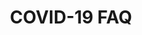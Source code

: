 ---
templateKey: "content-page"
path: /about
preferred_language: default
title: COVID-19 FAQ
langTitles:
    en: COVID-19 FAQ
    pt: COVID-19 FAQ
    fr: COVID-19 FAQ
    es: COVID-19 FAQ
hero: null
html:
    en: '<p style="text-align:center"><strong>COVID-19 Frequently Asked Questions</strong></p>

<ol>
	<li><strong>Q. What is the clean and safe seal?</strong><br>
	<img alt="Clean &amp; Safe Seal" src="https://portugalcleanandsafe.com/assets/badge.png" style="float:right; max-height:150px"> A. The Clean &amp; Safe Seal means that the business is compliant and committed to health and safety recommendations issued by the National Tourism Authority according to National Health Authority guidelines. This involves employee training and an updated rigorous internal protocol for health and safety measures to not only keep guests safe but also employees in and around properties and the work place healthy and alert. The protocols will be implemented and certification applied across all properties gradually following national health guidelines over the following weeks. For more information, please visit the&nbsp;<a href="https://portugalcleanandsafe.com/pt-pt/stamp">Clean &amp; Safe website</a></li>
	<br>
	<li><strong>Q. What measures are in place to keep guests safe?</strong><br>
	A. Our number one priority at Smartavillas is providing the best and safest experience for our guests. That means training all of our staff in safety protocols involving COVID-19. We have implemented new hygiene rules such as the need to not only thoroughly clean surfaces but to also disinfect and sanitize them. Special attention is paid to:
	<ul>
		<li>Kitchen countertops, bathrooms, door handles, light switches, etc.</li>
		<li>All kitchen utensils will be rewashed before the arrival of guests.</li>
		<li>Air conditioning filters will be cleaned after each departure</li>
	</ul>
	<br>
	Aside from new cleaning protocols, we have established new check-in check-out methods, protocols for handling suspected infections, assigned areas for isolation and provided cleaning and isolation kits for both guests and employees.</li>
	<br>
	<li><strong>Q.How are properties kept clean?</strong><br>
	A. As mentioned above, we are taking cleaning extremely seriously and thus have implemented stringent protocols on using an effective and wide range of cleaning products including bleach, sanitizer and window cleaner while removing decorative ornaments and elements that may prove to difficult to clean and thus avoiding any risk of contamination. We have also removed any and all books, magazines, rugs, decorative pillows and ornaments, as we realize that, though they may make properties cozier, they are also potential problem spots for infection. If there is a problem with a property that requires the assistance of a member of staff, they will only enter with the express permission for the guest. When entering, the staff will wear personal protective equipment</li>
	<br>
	<li><strong>Q. How do we handle check-in and out?</strong><br>
	A. Wherever possible, we will recommend "self-check-in". This does not mean that Smartavillas will not care for the guest. We will be in contact at any and all times providing any necessary assistance to the guest so they may arrive and settle in with ease. However, when "self-check-in" is not available, we have adopted strict social distancing guidelines and cleaning habits such as wearing a mask, avoiding physical contact and carrying alcohol based hand disinfectant. Smartavillas is also committed to informing guests about all avenues of information and assistance such as the National Health Service (SNS24)(<strong>808 24 24 24</strong>).</li>
	<br>
	<li><strong>Q. How do we handle suspected cases of COVID-19</strong><br>
	A. Smartavillas has adopted recommended protocols according to national authorities. Following ALEP (Portuguese Association of AL) and DGS (General Directorate of Health) Guidance, if a person presents with the following symptoms: fever, cough, difficulty in breathing accompanied by headache and pain in the body, then people should not go directly to the hospital or health centre, but call the SNS24 line first (tel. <strong>808 24 24 24</strong>). We are also fully aware of certain language barriers or difficulties in reaching/contacting SNS24 that may exist in this situation and have thus ensured that any guest will receive upon arrival a phone number for direct contact with a person in charge of the AL who can then support the guest. Smartavillas has also designated areas within every property that can act as isolation areas in case a suspected case may need to isolate. This will allow for guests to safely and comfortably await the arrival of health authorities.</li>
	<br>
	<li><strong>Q. Are swimming pools safe?</strong><br>
	A. Though according to the DGS, pool water hasn"t been found to transmit infections, Smartavillas has adopted a rigorous cleaning protocol for pools that involves regular cleaning and checks to ensure optimum quality and levels. If the pool is communal, then rules of the condominium management will also be clearly displayed in the property.</li>
</ol>'
    pt: '<div class="content"><p style="text-align:center"><strong><font style="vertical-align: inherit;"><font style="vertical-align: inherit;">COVID-19 Perguntas Frequentes</font></font></strong></p>
<ol>
	<li><strong><font style="vertical-align: inherit;"><font style="vertical-align: inherit;">P. Qual é o selo limpo e seguro? </font></font></strong><br>
	<img alt="Selo limpo e seguro" src="https://portugalcleanandsafe.com/assets/badge.png" style="float:right; max-height:150px"><font style="vertical-align: inherit;"><font style="vertical-align: inherit;">R. O selo Clean &amp; Safe significa que a empresa está em conformidade e está comprometida com as recomendações de saúde e segurança emitidas pela Autoridade Nacional de Turismo de acordo com as diretrizes da Autoridade Nacional de Saúde. </font><font style="vertical-align: inherit;">Isso envolve o treinamento de funcionários e um protocolo interno rigoroso atualizado de medidas de saúde e segurança, não apenas para manter os hóspedes seguros, mas também os funcionários dentro e ao redor das propriedades e no local de trabalho saudáveis &ZeroWidthSpace;&ZeroWidthSpace;e alertas. </font><font style="vertical-align: inherit;">Os protocolos serão implementados e a certificação aplicada em todas as propriedades gradualmente, seguindo as diretrizes nacionais de saúde nas semanas seguintes. </font><font style="vertical-align: inherit;">Para obter mais informações, visite o site&nbsp; </font></font><a href="https://portugalcleanandsafe.com/pt-pt/stamp"><font style="vertical-align: inherit;"><font style="vertical-align: inherit;">Clean &amp; Safe</font></font></a></li>
	<br>
	<li><strong><font style="vertical-align: inherit;"><font style="vertical-align: inherit;">P. Que medidas existem para manter os hóspedes seguros? </font></font></strong><br><font style="vertical-align: inherit;"><font style="vertical-align: inherit;">
	R. Nossa prioridade número um em Smartavillas é fornecer a melhor e mais segura experiência para nossos hóspedes. </font><font style="vertical-align: inherit;">Isso significa treinar toda a nossa equipe em protocolos de segurança envolvendo COVID-19. </font><font style="vertical-align: inherit;">Implementamos novas regras de higiene, como a necessidade não apenas de limpar completamente as superfícies, mas também de desinfetá-las e higienizá-las. </font><font style="vertical-align: inherit;">Atenção especial é dada a:
	</font></font><ul>
		<li><font style="vertical-align: inherit;"><font style="vertical-align: inherit;">Bancadas de cozinha, banheiros, maçanetas, interruptores de luz, etc.</font></font></li>
		<li><font style="vertical-align: inherit;"><font style="vertical-align: inherit;">Todos os utensílios de cozinha serão lavados novamente antes da chegada dos hóspedes.</font></font></li>
		<li><font style="vertical-align: inherit;"><font style="vertical-align: inherit;">Os filtros do ar condicionado serão limpos após cada partida</font></font></li>
	</ul>
	<br><font style="vertical-align: inherit;"><font style="vertical-align: inherit;">
	Além de novos protocolos de limpeza, estabelecemos novos métodos de check-in e check-out, protocolos para lidar com infecções suspeitas, áreas designadas para isolamento e fornecemos kits de limpeza e isolamento para hóspedes e funcionários.</font></font></li>
	<br>
	<li><strong><font style="vertical-align: inherit;"><font style="vertical-align: inherit;">P. Como as propriedades são mantidas limpas? </font></font></strong><br><font style="vertical-align: inherit;"><font style="vertical-align: inherit;">
	R. Como mencionado acima, estamos levando a limpeza muito a sério e, portanto, implementamos protocolos rigorosos sobre o uso de uma ampla e eficaz gama de produtos de limpeza, incluindo alvejante, desinfetante e limpador de janelas, enquanto removemos ornamentos decorativos e elementos que podem ser difíceis de limpar e, portanto, evitando qualquer risco de contaminação. </font><font style="vertical-align: inherit;">Também removemos todos e quaisquer livros, revistas, tapetes, almofadas decorativas e enfeites, pois percebemos que, embora possam tornar as propriedades mais aconchegantes, também são potenciais focos de infecção. </font><font style="vertical-align: inherit;">Se houver algum problema com um imóvel que requeira a assistência de um funcionário, eles só entrarão com a autorização expressa do hóspede. </font><font style="vertical-align: inherit;">Ao entrar, a equipe usará equipamento de proteção individual</font></font></li>
	<br>
	<li><strong><font style="vertical-align: inherit;"><font style="vertical-align: inherit;">P. Como lidamos com o check-in e o check-out? </font></font></strong><br><font style="vertical-align: inherit;"><font style="vertical-align: inherit;">
	R. Sempre que possível, recomendaremos o "check-in automático". </font><font style="vertical-align: inherit;">Isso não significa que Smartavillas não se importará com o hóspede. </font><font style="vertical-align: inherit;">Estaremos em contato a todo e qualquer momento prestando toda a assistência necessária ao hóspede para que possa chegar e se instalar com facilidade. </font><font style="vertical-align: inherit;">No entanto, quando o "self-check-in" não está disponível, adotamos diretrizes rígidas de distanciamento social e hábitos de limpeza, como usar máscara, evitar o contato físico e carregar desinfetante para as mãos à base de álcool. </font><font style="vertical-align: inherit;">Smartavillas também está empenhada em informar os hóspedes sobre todas as vias de informação e assistência, como o Serviço Nacional de Saúde (SNS24) ( </font></font><strong><font style="vertical-align: inherit;"><font style="vertical-align: inherit;">808 24 24 24</font></font></strong><font style="vertical-align: inherit;"><font style="vertical-align: inherit;"> ).</font></font></li>
	<br>
	<li><strong><font style="vertical-align: inherit;"><font style="vertical-align: inherit;">P. Como lidamos com casos suspeitos de COVID-19</font></font></strong><br><font style="vertical-align: inherit;"><font style="vertical-align: inherit;"> 
	A. Smartavillas adotou os protocolos recomendados de acordo com as autoridades nacionais. </font><font style="vertical-align: inherit;">Seguindo as orientações da ALEP (Associação Portuguesa de AL) e DGS (Direção-Geral da Saúde), se uma pessoa apresentar os seguintes sintomas: febre, tosse, dificuldade em respirar acompanhada de dor de cabeça e dores no corpo, as pessoas não devem ir diretamente para hospital ou centro de saúde, mas ligue primeiro para a linha SNS24 (tel. </font></font><strong><font style="vertical-align: inherit;"><font style="vertical-align: inherit;">808 24 24 24</font></font></strong><font style="vertical-align: inherit;"><font style="vertical-align: inherit;">) </font><font style="vertical-align: inherit;">Também estamos cientes de certas barreiras linguísticas ou dificuldades em alcançar / entrar em contato com o SNS24 que podem existir nesta situação e, portanto, garantimos que qualquer hóspede receberá na chegada um número de telefone para contato direto com uma pessoa responsável pela AL que pode então apoiar o convidado. </font><font style="vertical-align: inherit;">Smartavillas também designou áreas dentro de cada propriedade que podem atuar como áreas de isolamento caso um caso suspeito precise ser isolado. </font><font style="vertical-align: inherit;">Isso permitirá que os hóspedes aguardem com segurança e conforto a chegada das autoridades de saúde.</font></font></li>
	<br>
	<li><strong><font style="vertical-align: inherit;"><font style="vertical-align: inherit;">P. As piscinas são seguras? </font></font></strong><br><font style="vertical-align: inherit;"><font style="vertical-align: inherit;">
	R. Embora de acordo com o DGS, a água da piscina não tenha transmitido infecções, Smartavillas adotou um protocolo de limpeza rigoroso para piscinas que envolve limpeza regular e verificações para garantir níveis e qualidade ideais. </font><font style="vertical-align: inherit;">Se a piscina for comum, as regras de gestão do condomínio também estarão claramente expostas na propriedade.</font></font></li>
</ol>
							</div>'
    fr: "<div class='content'><p style='text-align:center'><strong><font style='vertical-align: inherit;'><font style='vertical-align: inherit;'>COVID-19 Perguntas Frequentes</font></font></strong></p>
<ol>
	<li><strong><font style='vertical-align: inherit;'><font style='vertical-align: inherit;'>Q. Qu'est-ce que le sceau propre et sûr? </font></font></strong><br>
	<img alt='Selo limpo e seguro' src='https://portugalcleanandsafe.com/assets/badge.png' style='float:right; max-height:150px'><font style='vertical-align: inherit;'><font style='vertical-align: inherit;'>R. Le sceau Clean & Safe signifie que l'entreprise est conforme et s'engage à respecter les recommandations de santé et de sécurité émises par l'Autorité nationale du tourisme conformément aux directives de l'Autorité nationale de la santé. Cela implique une formation des employés et un protocole interne rigoureux mis à jour pour les mesures de santé et de sécurité afin non seulement d'assurer la sécurité des invités, mais aussi des employés dans et autour des propriétés et du lieu de travail en bonne santé et alertes. Les protocoles seront mis en œuvre et la certification appliquée à toutes les propriétés progressivement conformément aux directives sanitaires nationales au cours des semaines suivantes. Pour plus d'informations, veuillez visiter le site Web </font></font><a href='https://portugalcleanandsafe.com/pt-pt/stamp'><font style='vertical-align: inherit;'><font style='vertical-align: inherit;'>Clean &amp; Safe</font></font></a></li>
	<br>
	<li><strong><font style='vertical-align: inherit;'><font style='vertical-align: inherit;'>Q. Quelles mesures sont en place pour assurer la sécurité des invités? </font></font></strong><br><font style='vertical-align: inherit;'><font style='vertical-align: inherit;'>
	R. Notre priorité numéro un chez Smartavillas est de fournir l'expérience la meilleure et la plus sûre à nos clients. Cela signifie former tout notre personnel aux protocoles de sécurité impliquant COVID-19. Nous avons mis en place de nouvelles règles d'hygiène telles que la nécessité non seulement de nettoyer en profondeur les surfaces mais également de les désinfecter et de les assainir. Une attention particulière est portée à :
	</font></font><ul>
		<li><font style='vertical-align: inherit;'><font style='vertical-align: inherit;'>Comptoirs de cuisine, salles de bain, poignées de porte, interrupteurs, etc.</font></font></li>
		<li><font style='vertical-align: inherit;'><font style='vertical-align: inherit;'>Tous les ustensiles de cuisine seront relavés avant l'arrivée des invités.</font></font></li>
		<li><font style='vertical-align: inherit;'><font style='vertical-align: inherit;'>Les filtres de climatisation seront nettoyés après chaque départ.</font></font></li>
	</ul>
	<br><font style='vertical-align: inherit;'><font style='vertical-align: inherit;'>
	Outre de nouveaux protocoles de nettoyage, nous avons établi de nouvelles méthodes d'enregistrement et de départ, des protocoles de traitement des infections suspectées, des zones d'isolement assignées et des kits de nettoyage et d'isolement pour les invités et les employés.</font></font></li>
	<br>
	<li><strong><font style='vertical-align: inherit;'><font style='vertical-align: inherit;'>Q.Comment les propriétés sont-elles maintenues propres?</font></font></strong><br><font style='vertical-align: inherit;'><font style='vertical-align: inherit;'>
	R. Comme mentionné ci-dessus, nous prenons le nettoyage très au sérieux et avons donc mis en place des protocoles stricts sur l'utilisation d'une gamme efficace et large de produits de nettoyage, y compris l'eau de Javel, le désinfectant et le nettoyant pour vitres tout en enlevant les ornements décoratifs et les éléments qui peuvent s'avérer difficiles à nettoyer et donc évitant tout risque de contamination. Nous avons également supprimé tous les livres, magazines, tapis, coussins décoratifs et ornements, car nous nous rendons compte que, bien qu'ils puissent rendre les propriétés plus confortables, ils constituent également des problèmes potentiels d'infection. S'il y a un problème avec une propriété qui nécessite l'assistance d'un membre du personnel, celui-ci n'entrera qu'avec l'autorisation expresse du client. A l'entrée, le personnel portera des équipements de protection individuelle</font></font></li>
	<br>
	<li><strong><font style='vertical-align: inherit;'><font style='vertical-align: inherit;'>Q. Comment gérons-nous l'enregistrement et le départ? </font></font></strong><br><font style='vertical-align: inherit;'><font style='vertical-align: inherit;'>
	R. Dans la mesure du possible, nous recommanderons 'l'auto-enregistrement'. Cela ne signifie pas que Smartavillas ne se souciera pas de l'invité. Nous serons en contact à tout moment pour fournir toute l'assistance nécessaire au client afin qu'il puisse arriver et s'installer facilement. Cependant, lorsque «l'auto-enregistrement» n'est pas disponible, nous avons adopté des directives strictes en matière de distanciation sociale et des habitudes de nettoyage telles que le port d'un masque, l'évitement des contacts physiques et le transport de désinfectant pour les mains à base d'alcool. Smartavillas s'engage également à informer les clients de toutes les voies d'information et d'assistance telles que le National Health Service (SNS24)( </font></font><strong><font style='vertical-align: inherit;'><font style='vertical-align: inherit;'>808 24 24 24</font></font></strong><font style='vertical-align: inherit;'><font style='vertical-align: inherit;'> ).</font></font></li>
	<br>
	<li><strong><font style='vertical-align: inherit;'><font style='vertical-align: inherit;'>Q. Comment traitons-nous les cas suspects de COVID-19</font></font></strong><br><font style='vertical-align: inherit;'><font style='vertical-align: inherit;'> 
	R. Smartavillas a adopté des protocoles recommandés par les autorités nationales. Conformément aux directives de l'ALEP (Association portugaise de l'AL) et de la DGS (Direction générale de la santé), si une personne présente les symptômes suivants : fièvre, toux, difficultés respiratoires accompagnées de maux de tête et de douleurs dans le corps, alors les personnes ne doivent pas se rendre directement à l'hôpital ou le centre de santé, mais appelez d'abord la ligne SNS24 (tél. <strong>808 24 24 24</strong>). Nous sommes également pleinement conscients de certaines barrières linguistiques ou difficultés pour joindre/contacter SNS24 qui peuvent exister dans cette situation et avons ainsi veillé à ce que tout invité reçoive à son arrivée un numéro de téléphone pour un contact direct avec un responsable de l'AL qui pourra alors soutenir l'invité. Smartavillas a également désigné des zones au sein de chaque propriété qui peuvent servir de zones d'isolement au cas où un cas suspect aurait besoin d'être isolé. Cela permettra aux clients d'attendre en toute sécurité et confortablement l'arrivée des autorités sanitaires.</font></font></li>
	<br>
	<li><strong><font style='vertical-align: inherit;'><font style='vertical-align: inherit;'>Q. Les piscines sont-elles sûres ? </font></font></strong><br><font style='vertical-align: inherit;'><font style='vertical-align: inherit;'>
	R. Bien que, selon la DGS, l'eau de la piscine ne transmette pas d'infections, Smartavillas a adopté un protocole de nettoyage rigoureux pour les piscines qui implique un nettoyage et des contrôles réguliers pour garantir une qualité et des niveaux optimaux. Si la piscine est commune, alors les règles de la gestion de la copropriété sera également clairement affichée dans la propriété.</font></font></li>
</ol>
							</div>"
    es: '<div class="content"><p style="text-align:center"><strong><font style="vertical-align: inherit;"><font style="vertical-align: inherit;">COVID-19 Perguntas Frequentes</font></font></strong></p>
<ol>
	<li><strong><font style="vertical-align: inherit;"><font style="vertical-align: inherit;">P. ¿Qué es el sello limpio y seguro? </font></font></strong><br>
	<img alt="Selo limpo e seguro" src="https://portugalcleanandsafe.com/assets/badge.png" style="float:right; max-height:150px"><font style="vertical-align: inherit;"><font style="vertical-align: inherit;">R. Sello limpio y seguro A. El sello Clean & Safe significa que la empresa cumple y está comprometida con las recomendaciones de salud y seguridad emitidas por la Autoridad Nacional de Turismo de acuerdo con las pautas de la Autoridad Nacional de Salud. </font><font style="vertical-align: inherit;">Esto implica la capacitación de los empleados y un protocolo interno riguroso actualizado para las medidas de salud y seguridad, no solo para mantener seguros a los huéspedes, sino también a los empleados dentro y alrededor de las propiedades y el lugar de trabajo, saludables y alertas. Los protocolos se implementarán y la certificación se aplicará en todas las propiedades gradualmente siguiendo las pautas nacionales de salud durante las próximas semanas. Para obtener más información, visite el sitio web de </font></font><a href="https://portugalcleanandsafe.com/pt-pt/stamp"><font style="vertical-align: inherit;"><font style="vertical-align: inherit;">Clean &amp; Safe</font></font></a></li>
	<br>
	<li><strong><font style="vertical-align: inherit;"><font style="vertical-align: inherit;">P. ¿Qué medidas existen para mantener seguros a los huéspedes? </font></font></strong><br><font style="vertical-align: inherit;"><font style="vertical-align: inherit;">
	R. Nuestra prioridad número uno en Smartavillas es brindar la mejor y más segura experiencia para nuestros huéspedes. </font><font style="vertical-align: inherit;">Eso significa capacitar a todo nuestro personal en protocolos de seguridad relacionados con COVID-19. </font><font style="vertical-align: inherit;">Hemos implementado nuevas reglas de higiene, como la necesidad no solo de limpiar a fondo las superficies, sino también de desinfectarlas y desinfectarlas. </font><font style="vertical-align: inherit;">Se presta especial atención a::
	</font></font><ul>
		<li><font style="vertical-align: inherit;"><font style="vertical-align: inherit;">Encimeras de cocina, baños, manillas de puertas, interruptores de luz, etc</font></font></li>
		<li><font style="vertical-align: inherit;"><font style="vertical-align: inherit;">Todos los utensilios de cocina se volverán a lavar antes de la llegada de los huéspedes.</font></font></li>
		<li><font style="vertical-align: inherit;"><font style="vertical-align: inherit;">Los filtros de aire acondicionado se limpiarán después de cada salida.</font></font></li>
	</ul>
	<br><font style="vertical-align: inherit;"><font style="vertical-align: inherit;">
	Además de los nuevos protocolos de limpieza, hemos establecido nuevos métodos de check-in-check-out, protocolos para el manejo de infecciones sospechadas, áreas asignadas para aislamiento y kits de limpieza y aislamiento proporcionados tanto para huéspedes como para empleados.</font></font></li>
	<br>
	<li><strong><font style="vertical-align: inherit;"><font style="vertical-align: inherit;">P. ¿Cómo se mantienen limpias las propiedades? </font></font></strong><br><font style="vertical-align: inherit;"><font style="vertical-align: inherit;">
	R. Como se mencionó anteriormente, nos tomamos la limpieza extremadamente en serio y, por lo tanto, hemos implementado protocolos estrictos sobre el uso de una amplia y efectiva gama de productos de limpieza, incluidos blanqueador, desinfectante y limpiacristales, mientras que eliminamos adornos decorativos y elementos que pueden resultar difíciles de limpiar y, por lo tanto, evitando cualquier riesgo de contaminación. </font><font style="vertical-align: inherit;">También hemos eliminado todos y cada uno de los libros, revistas, alfombras, almohadas decorativas y adornos, ya que nos damos cuenta de que, aunque pueden hacer que las propiedades sean más acogedoras, también son posibles puntos problemáticos de infección. </font><font style="vertical-align: inherit;">Si hay algún problema con una propiedad que requiera la asistencia de un miembro del personal, solo ingresarán con el permiso expreso del huésped. </font><font style="vertical-align: inherit;">Al ingresar, el personal usará equipo de protección personal</font></font></li>
	<br>
	<li><strong><font style="vertical-align: inherit;"><font style="vertical-align: inherit;">P. ¿Cómo manejamos el check-in y el check out? </font></font></strong><br><font style="vertical-align: inherit;"><font style="vertical-align: inherit;">
	R. Siempre que sea posible, recomendaremos el "auto check-in". </font><font style="vertical-align: inherit;">Esto no significa que Smartavillas no se preocupe por el invitado. Estaremos en contacto en todo momento para brindar la asistencia necesaria al huésped para que pueda llegar y acomodarse con facilidad. </font><font style="vertical-align: inherit;">Sin embargo, cuando el "auto check-in" no está disponible, hemos adoptado pautas estrictas de distanciamiento social y hábitos de limpieza, como usar una máscara, evitar el contacto físico y llevar desinfectante de manos a base de alcohol. Smartavillas también se compromete a informar a los huéspedes sobre todas las vías de información y asistencia, como el Servicio Nacional de Salud (SNS24) ( </font></font><strong><font style="vertical-align: inherit;"><font style="vertical-align: inherit;">808 24 24 24</font></font></strong><font style="vertical-align: inherit;"><font style="vertical-align: inherit;"> ).</font></font></li>
	<br>
	<li><strong><font style="vertical-align: inherit;"><font style="vertical-align: inherit;">P. ¿Cómo manejamos los casos sospechosos de COVID-19?</font></font></strong><br><font style="vertical-align: inherit;"><font style="vertical-align: inherit;"> 
	A. Smartavillas ha adoptado protocolos recomendados de acuerdo con las autoridades nacionales. Siguiendo las directrices de la ALEP (Asociación Portuguesa de AL) y la DGS (Dirección General de Salud), si una persona presenta los siguientes síntomas: fiebre, tos, dificultad para respirar acompañada de dolor de cabeza y dolor en el cuerpo, entonces las personas no deben acudir directamente a el hospital o centro de salud, pero llame primero a la línea SNS24 (tel. <strong>808 24 24 24</strong>). También somos plenamente conscientes de ciertas barreras idiomáticas o dificultades para comunicarse con SNS24 que pueden existir en esta situación y, por lo tanto, nos hemos asegurado de que cualquier huésped reciba a su llegada un número de teléfono para contactar directamente con una persona a cargo de la AL que luego puede apoyar al invitado. Smartavillas también ha designado áreas dentro de cada propiedad que pueden actuar como áreas de aislamiento en caso de que sea necesario aislar un caso sospechoso. Esto permitirá a los huéspedes esperar de forma segura y cómoda la llegada de las autoridades sanitarias.</font></font></li>
	<br>
	<li><strong><font style="vertical-align: inherit;"><font style="vertical-align: inherit;">P. ¿Son seguras las piscinas? </font></font></strong><br><font style="vertical-align: inherit;"><font style="vertical-align: inherit;">
	R. Aunque según la DGS, no se ha encontrado que el agua de la piscina transmita infecciones, Smartavillas ha adoptado un protocolo de limpieza riguroso para las piscinas que implica una limpieza y controles regulares para garantizar una calidad y niveles óptimos. Si la piscina es comunitaria, entonces las reglas de la administración del condominio también se mostrará claramente en la propiedad.</font></font></li>
</ol>
							</div>'
---